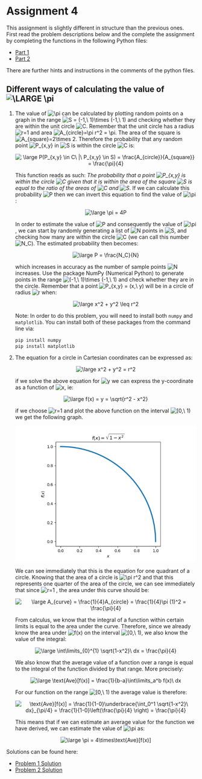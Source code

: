 # Assignment 4

This assignment is slightly different in structure than the previous ones. First read the problem descriptions below and the complete the assignment by completing the functions in the following Python files:
* [Part 1](problem1.py)
* [Part 2](problem2.py)

There are further hints and instructions in the comments of the python files.

## Different ways of calculating the value of <img src="https://latex.codecogs.com/gif.latex?\LARGE&space;\pi" title="\LARGE \pi" />
   
1. The value of <img src="https://latex.codecogs.com/gif.latex?\pi" title="\pi" /> can be calculated by plotting random points on a graph in the range <img src="https://latex.codecogs.com/gif.latex?S&space;=&space;(-1,\&space;1)\times&space;(-1,\&space;1)" title="S = (-1,\ 1)\times (-1,\ 1)" /> and checking whether they are within the unit circle <img src="https://latex.codecogs.com/gif.latex?C" title="C" />. Remember that the unit circle has a radius <img src="https://latex.codecogs.com/gif.latex?r=1" title="r=1" /> and area <img src="https://latex.codecogs.com/gif.latex?A_{circle}=\pi&space;r^2&space;=&space;\pi" title="A_{circle}=\pi r^2 = \pi" />. The area of the square is <img src="https://latex.codecogs.com/gif.latex?A_{square}=2\times&space;2" title="A_{square}=2\times 2" />. Therefore the probability that any random point <img src="https://latex.codecogs.com/gif.latex?P_{x,y}" title="P_{x,y}" /> in <img src="https://latex.codecogs.com/gif.latex?S" title="S" /> is within the circle <img src="https://latex.codecogs.com/gif.latex?C" title="C" /> is:
	
	<div style="text-align:center"><img src="https://latex.codecogs.com/gif.latex?\large&space;P(P_{x,y}&space;\in&space;C\&space;|\&space;P_{x,y}&space;\in&space;S)&space;=&space;\frac{A_{circle}}{A_{square}}&space;=&space;\frac{\pi}{4}" title="\large P(P_{x,y} \in C\ |\ P_{x,y} \in S) = \frac{A_{circle}}{A_{square}} = \frac{\pi}{4}" /></div>

	This function reads as such: *The probability that a point <img src="https://latex.codecogs.com/gif.latex?P_{x,y}" title="P_{x,y}" /> is within the circle <img src="https://latex.codecogs.com/gif.latex?C" title="C" />  given that it is within the area of the square <img src="https://latex.codecogs.com/gif.latex?S" title="S" /> is equal to the ratio of the areas of <img src="https://latex.codecogs.com/gif.latex?C" title="C" /> and <img src="https://latex.codecogs.com/gif.latex?S" title="S" />*. If we can calculate this probability <img src="https://latex.codecogs.com/gif.latex?P" title="P" /> then we can invert this equation to find the value of <img src="https://latex.codecogs.com/gif.latex?\pi" title="\pi" />:

	<div style="text-align:center"><img src="https://latex.codecogs.com/gif.latex?\large&space;\pi&space;=&space;4P" title="\large \pi = 4P" /></div>

	In order to estimate the value of <img src="https://latex.codecogs.com/gif.latex?P" title="P" /> and consequently the value of <img src="https://latex.codecogs.com/gif.latex?\pi" title="\pi" />, we can start by randomly generating a list of <img src="https://latex.codecogs.com/gif.latex?N" title="N" /> points in <img src="https://latex.codecogs.com/gif.latex?S" title="S" />, and checking how many are within the circle <img src="https://latex.codecogs.com/gif.latex?C" title="C" /> (we can call this number <img src="https://latex.codecogs.com/gif.latex?N_C" title="N_C" />). The estimated probability then becomes:

	<div style="text-align:center"><img src="https://latex.codecogs.com/gif.latex?\large&space;P&space;=&space;\frac{N_C}{N}" title="\large P = \frac{N_C}{N}" /></div>

	which increases in accuracy as the number of sample points <img src="https://latex.codecogs.com/gif.latex?N" title="N" /> increases. Use the package NumPy (Numerical Python) to generate points in the range <img src="https://latex.codecogs.com/gif.latex?(-1,\&space;1)\times&space;(-1,\&space;1)" title="(-1,\ 1)\times (-1,\ 1)" /> and check whether they are in the circle. Remember that a point <img src="https://latex.codecogs.com/gif.latex?P_{x,y}&space;=&space;(x,\&space;y)" title="P_{x,y} = (x,\ y)" /> will be in a circle of radius <img src="https://latex.codecogs.com/gif.latex?r" title="r" /> when:

	<div style="text-align:center"><img src="https://latex.codecogs.com/gif.latex?\large&space;x^2&space;&plus;&space;y^2&space;\leq&space;r^2" title="\large x^2 + y^2 \leq r^2" /></div>

	Note: In order to do this problem, you will need to install both `numpy` and `matplotlib`. You can install both of these packages from the command line via:

	```
	pip install numpy
	pip install matplotlib
	```
2. The equation for a circle in Cartesian coordinates can be expressed as:

	<div style="text-align:center"><img src="https://latex.codecogs.com/gif.latex?\large&space;x^2&space;&plus;&space;y^2&space;=&space;r^2" title="\large x^2 + y^2 = r^2" /></div>

	if we solve the above equation for <img src="https://latex.codecogs.com/gif.latex?y" title="y" /> we can express the y-coordinate as a function of <img src="https://latex.codecogs.com/gif.latex?x" title="x" />, ie:

	<div style="text-align:center"><img src="https://latex.codecogs.com/gif.latex?\large&space;f(x)&space;=&space;y&space;=&space;\sqrt{r^2&space;-&space;x^2}" title="\large f(x) = y = \sqrt{r^2 - x^2}" /></div>
	
	if we choose <img src="https://latex.codecogs.com/gif.latex?r&space;=&space;1" title="r=1" /> and plot the above function on the interval <img src="https://latex.codecogs.com/gif.latex?[0,\&space;1)" title="[0,\ 1)" /> we get the following graph.

	![Figure 1](images/figure1.png?raw=true "Title")


	We can see immediately that this is the equation for one quadrant of a circle. Knowing that the area of a circle is <img src="https://latex.codecogs.com/gif.latex?\pi&space;r^2" title="\pi r^2" /> and that this represents one quarter of the area of the circle, we can see immediately that since <img src="https://latex.codecogs.com/gif.latex?r&space;=&space;1" title="r=1" /> , the area under this curve should be:

	<div style="text-align:center"><img src="https://latex.codecogs.com/gif.latex?\large&space;A_{curve}&space;=&space;\frac{1}{4}A_{circle}&space;=&space;\frac{1}{4}\pi&space;(1)^2&space;=&space;\frac{\pi}{4}" title="\large A_{curve} = \frac{1}{4}A_{circle} = \frac{1}{4}\pi (1)^2 = \frac{\pi}{4}" /></div>

	From calculus, we know that the integral of a function within certain limits is equal to the area under the curve. Therefore, since we already know the area under <img src="https://latex.codecogs.com/gif.latex?f(x)" title="f(x)" />  on the interval <img src="https://latex.codecogs.com/gif.latex?[0,\&space;1)" title="[0,\ 1)" />, we also know the value of the integral:

	<div style="text-align:center"><img src="https://latex.codecogs.com/gif.latex?\large&space;\int\limits_{0}^{1}&space;\sqrt{1-x^2}\&space;dx&space;=&space;\frac{\pi}{4}" title="\large \int\limits_{0}^{1} \sqrt{1-x^2}\ dx = \frac{\pi}{4}" /></div>
	
	We also know that the average value of a function over a range is equal to the integral of the function divided by that range. More precisely:

	<div style="text-align:center"><img src="https://latex.codecogs.com/gif.latex?\large&space;\text{Ave}[f(x)]&space;=&space;\frac{1}{b-a}\int\limits_a^b&space;f(x)\&space;dx" title="\large \text{Ave}[f(x)] = \frac{1}{b-a}\int\limits_a^b f(x)\ dx" /></div>

	For our function on the range <img src="https://latex.codecogs.com/gif.latex?[0,\&space;1)" title="[0,\ 1)" /> the average value is therefore:

	<div style="text-align:center"><img src="https://latex.codecogs.com/gif.latex?\large\text{Ave}[f(x)]&space;=&space;\frac{1}{1-0}\underbrace{\int_0^1&space;\sqrt{1-x^2}\&space;dx}_{\pi/4}&space;=&space;\frac{1}{1-0}\left(\frac{\pi}{4}&space;\right)&space;=&space;\frac{\pi}{4}" title="\text{Ave}[f(x)] = \frac{1}{1-0}\underbrace{\int_0^1 \sqrt{1-x^2}\ dx}_{\pi/4} = \frac{1}{1-0}\left(\frac{\pi}{4} \right) = \frac{\pi}{4}" /></div>

	This means that if we can estimate an average value for the function we have derived, we can estimate the value of <img src="https://latex.codecogs.com/gif.latex?\pi" title="\pi" /> as:
	
	<div style="text-align:center"><img src="https://latex.codecogs.com/gif.latex?\large&space;\pi&space;=&space;4\times\text{Ave}[f(x)]" title="\large \pi = 4\times\text{Ave}[f(x)]" /></div>

Solutions can be found here:
* [Problem 1 Solution](./solutions/problem1_solution.py)
* [Problem 2 Solution](./solutions/problem2_solution.py)